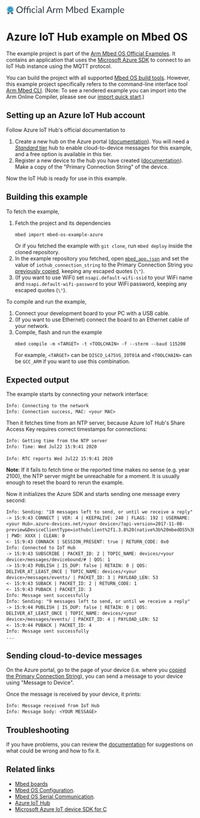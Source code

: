 ![](./resources/official_armmbed_example_badge.png)

# Azure IoT Hub example on Mbed OS

The example project is part of the [Arm Mbed OS Official Examples](https://os.mbed.com/code/). It contains an application that uses the [Microsoft Azure SDK](https://github.com/Azure/azure-iot-sdk-c) to connect to an IoT Hub instance using the MQTT protocol.

You can build the project with all supported [Mbed OS build tools](https://os.mbed.com/docs/mbed-os/latest/tools/index.html). However, this example project specifically refers to the command-line interface tool [Arm Mbed CLI](https://github.com/ARMmbed/mbed-cli#installing-mbed-cli).
(Note: To see a rendered example you can import into the Arm Online Compiler, please see our [import quick start](https://os.mbed.com/docs/mbed-os/latest/quick-start/online-with-the-online-compiler.html#importing-the-code).)

## Setting up an Azure IoT Hub account

Follow Azure IoT Hub's official documentation to

1. Create a new hub on the Azure portal ([documentation](https://docs.microsoft.com/en-us/azure/iot-hub/iot-hub-create-through-portal#create-an-iot-hub)). You will need a [_Standard_ tier](https://azure.microsoft.com/en-gb/pricing/details/iot-hub/) hub to enable cloud-to-device messages for this example, and a free option is available in this tier.
1. Register a new device to the hub you have created ([documentation](https://docs.microsoft.com/en-us/azure/iot-hub/iot-hub-create-through-portal#register-a-new-device-in-the-iot-hub)). Make a copy of the "Primary Connection String" of the device.

Now the IoT Hub is ready for use in this example.

## Building this example

To fetch the example,

1. Fetch the project and its dependencies
    ```
    mbed import mbed-os-example-azure
    ```
    Or if you fetched the example with `git clone`, run `mbed deploy` inside the cloned repository.
1. In the example repository you fetched, open [`mbed_app.json`](./mbed_app.json) and set the value of `iothub_connection_string` to the Primary Connection String you [previously copied](#setting-up-the-cloud), keeping any escaped quotes (`\"`).
1. (If you want to use WiFi) set `nsapi.default-wifi-ssid` to your WiFi name and `nsapi.default-wifi-password` to your WiFi password, keeping any escaped quotes (`\"`).

To compile and run the example,

1. Connect your development board to your PC with a USB cable.
1. (If you want to use Ethernet) connect the board to an Ethernet cable of your network.
1. Compile, flash and run the example
    ```
    mbed compile -m <TARGET> -t <TOOLCHAIN> -f --sterm --baud 115200
    ```
    For example, `<TARGET>` can be `DISCO_L475VG_IOT01A` and `<TOOLCHAIN>` can be `GCC_ARM` if you want to use this combination.

## Expected output

The example starts by connecting your network interface:
```
Info: Connecting to the network
Info: Connection success, MAC: <your MAC>
```

Then it fetches time from an NTP server, because Azure IoT Hub's Share Access Key requires correct timestamps for connections:
```
Info: Getting time from the NTP server
Info: Time: Wed Jul22 15:9:41 2020

Info: RTC reports Wed Jul22 15:9:41 2020
```
**Note**: If it fails to fetch time or the reported time makes no sense (e.g. year 2100), the NTP server might be unreachable for a moment. It is usually enough to reset the board to rerun the example.

Now it  initializes the Azure SDK and starts sending one message every second:
```
Info: Sending: "10 messages left to send, or until we receive a reply"
-> 15:9:43 CONNECT | VER: 4 | KEEPALIVE: 240 | FLAGS: 192 | USERNAME: <your Hub>.azure-devices.net/<your device>/?api-version=2017-11-08-preview&DeviceClientType=iothubclient%2f1.3.8%20(native%3b%20mbedOS5%3b%20undefined) | PWD: XXXX | CLEAN: 0
<- 15:9:43 CONNACK | SESSION_PRESENT: true | RETURN_CODE: 0x0
Info: Connected to IoT Hub
-> 15:9:43 SUBSCRIBE | PACKET_ID: 2 | TOPIC_NAME: devices/<your device>/messages/devicebound/# | QOS: 1
-> 15:9:43 PUBLISH | IS_DUP: false | RETAIN: 0 | QOS: DELIVER_AT_LEAST_ONCE | TOPIC_NAME: devices/<your device>/messages/events/ | PACKET_ID: 3 | PAYLOAD_LEN: 53
<- 15:9:43 SUBACK | PACKET_ID: 2 | RETURN_CODE: 1
<- 15:9:43 PUBACK | PACKET_ID: 3
Info: Message sent successfully
Info: Sending: "9 messages left to send, or until we receive a reply"
-> 15:9:44 PUBLISH | IS_DUP: false | RETAIN: 0 | QOS: DELIVER_AT_LEAST_ONCE | TOPIC_NAME: devices/<your device>/messages/events/ | PACKET_ID: 4 | PAYLOAD_LEN: 52
<- 15:9:44 PUBACK | PACKET_ID: 4
Info: Message sent successfully
...
```

## Sending cloud-to-device messages

On the Azure portal, go to the page of your device (i.e. where you [copied the Primary Connection String](#setting-up-the-cloud)), you can send a message to your device using "Message to Device".

Once the message is received by your device, it prints:
```
Info: Message received from IoT Hub
Info: Message body: <YOUR MESSAGE>
```

## Troubleshooting
If you have problems, you can review the [documentation](https://os.mbed.com/docs/latest/tutorials/debugging.html) for suggestions on what could be wrong and how to fix it.

## Related links
* [Mbed boards](https://os.mbed.com/platforms/)
* [Mbed OS Configuration](https://os.mbed.com/docs/latest/reference/configuration.html).
* [Mbed OS Serial Communication](https://os.mbed.com/docs/latest/tutorials/serial-communication.html).
* [Azure IoT Hub](https://azure.microsoft.com/en-gb/services/iot-hub/)
* [Microsoft Azure IoT device SDK for C](https://github.com/Azure/azure-iot-sdk-c/tree/master/iothub_client)
